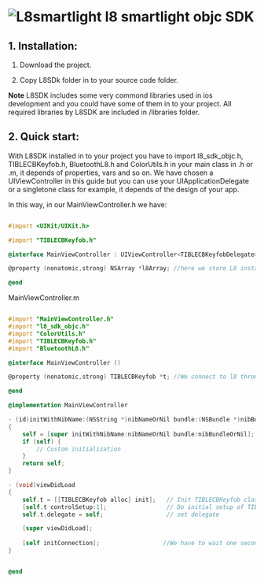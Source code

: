 ![L8smartlight](http://corcheaymedia.com/l8/wp-content/plugins/wp-l8-styles/images/logo.png)
l8 smartlight objc SDK
========================

## 1. Installation:
1. Download the project.

2. Copy L8SDk folder in to your source code folder.

**Note** L8SDK includes some very commond libraries used in ios development and you could have some of them in to your project. All required libraries by L8SDK are included in /libraries folder.

## 2. Quick start:
With L8SDK installed in to your project you have to import l8_sdk_objc.h, TIBLECBKeyfob.h, BluetoothL8.h and ColorUtils.h in your main class in .h or .m, it depends of properties, vars and so on. We have chosen a UIViewController in this guide but you can use your UIApplicationDelegate or a singletone class for example, it depends of the design of your app.

In this way, in our MainViewController.h we have:

```objective-c

#import <UIKit/UIKit.h>

#import "TIBLECBKeyfob.h"

@interface MainViewController : UIViewController<TIBLECBKeyfobDelegate>

@property (nonatomic,strong) NSArray *l8Array; //here we store L8 instances

@end


```

MainViewController.m

```objective-c

#import "MainViewController.h"
#import "l8_sdk_objc.h"
#import "ColorUtils.h"
#import "TIBLECBKeyfob.h"
#import "BluetoothL8.h"

@interface MainViewController ()

@property (nonatomic,strong) TIBLECBKeyfob *t; //We connect to l8 through TIBLECBKeyfob 

@end

@implementation MainViewController

- (id)initWithNibName:(NSString *)nibNameOrNil bundle:(NSBundle *)nibBundleOrNil
{
    self = [super initWithNibName:nibNameOrNil bundle:nibBundleOrNil];
    if (self) {
        // Custom initialization
    }
    return self;
}

- (void)viewDidLoad
{
    self.t = [[TIBLECBKeyfob alloc] init];   // Init TIBLECBKeyfob class.
    [self.t controlSetup:1];                 // Do initial setup of TIBLECBKeyfob class.
    self.t.delegate = self;                  // set delegate 

    [super viewDidLoad];
   
    [self initConnection];                  //We have to wait one second beacuse bluetooth must be ready before try to connect to l8 
}


@end

```



